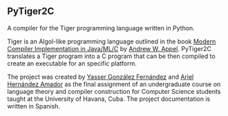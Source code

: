 PyTiger2C
---------

A compiler for the Tiger programming language written in Python.

Tiger is an Algol-like programming language outlined in the book
[Modern Compiler Implementation in Java/ML/C][modern] by
[Andrew W. Appel][appel]. PyTiger2C translates a Tiger program
into a C program that can be then compiled to create an executable
for an specific platform.

The project was created by [Yasser González Fernández][ygf] and
[Ariel Hernández Amador][gnuaha7] as the final assignment of an
undergraduate course on language theory and compiler construction for
Computer Science students taught at the University of Havana, Cuba.
The project documentation is written in Spanish.

[modern]: <http://www.cs.princeton.edu/~appel/modern/index.html>
          "Modern Compiler Implementation"
[appel]: <http://www.cs.princeton.edu/~appel/>
         "Andrew W. Appel's Home Page"
[ygf]: <mailto:ygonzalezfernandez@gmail.com>
       "Yasser González Fernández's Email"
[gnuaha7]: <mailto:gnuaha7@gmail.com>
           "Ariel Hernández Amador's Email"
